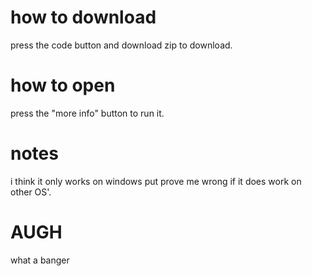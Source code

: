 # how to download
press the code button and download zip to download.
# how to open
press the "more info" button to run it.
# notes
i think it only works on windows put prove me wrong if it does work on other OS'.
# AUGH
what a banger
